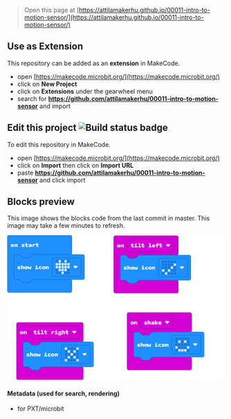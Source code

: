
> Open this page at [https://attilamakerhu.github.io/00011-intro-to-motion-sensor/](https://attilamakerhu.github.io/00011-intro-to-motion-sensor/)

## Use as Extension

This repository can be added as an **extension** in MakeCode.

* open [https://makecode.microbit.org/](https://makecode.microbit.org/)
* click on **New Project**
* click on **Extensions** under the gearwheel menu
* search for **https://github.com/attilamakerhu/00011-intro-to-motion-sensor** and import

## Edit this project ![Build status badge](https://github.com/attilamakerhu/00011-intro-to-motion-sensor/workflows/MakeCode/badge.svg)

To edit this repository in MakeCode.

* open [https://makecode.microbit.org/](https://makecode.microbit.org/)
* click on **Import** then click on **Import URL**
* paste **https://github.com/attilamakerhu/00011-intro-to-motion-sensor** and click import

## Blocks preview

This image shows the blocks code from the last commit in master.
This image may take a few minutes to refresh.

![A rendered view of the blocks](https://github.com/attilamakerhu/00011-intro-to-motion-sensor/raw/master/.github/makecode/blocks.png)

#### Metadata (used for search, rendering)

* for PXT/microbit
<script src="https://makecode.com/gh-pages-embed.js"></script><script>makeCodeRender("{{ site.makecode.home_url }}", "{{ site.github.owner_name }}/{{ site.github.repository_name }}");</script>
